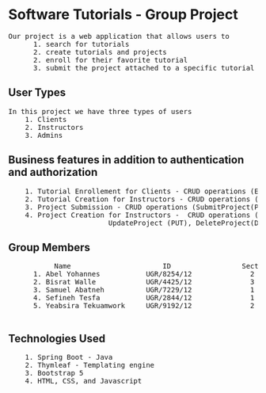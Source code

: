 # Software Tutorials - Group Project
<pre>
Our project is a web application that allows users to 
      1. search for tutorials
      2. create tutorials and projects
      2. enroll for their favorite tutorial
      3. submit the project attached to a specific tutorial track
</pre>


## User Types

<pre>
In this project we have three types of users
	1. Clients
	2. Instructors
	3. Admins
</pre>


## Business features in addition to authentication and authorization

<pre>
    1. Tutorial Enrollement for Clients - CRUD operations (Enroll(POST), UnEnroll(DELETE), ViewTutorial(GET))
    2. Tutorial Creation for Instructors - CRUD operations (Create(POST), delete(DELETE), ViewTutorial(GET))
    3. Project Submission - CRUD operations (SubmitProject(POST),  ViewProject(GET))
    4. Project Creation for Instructors -  CRUD operations (CreateProject(POST), ViewProject(GET), 
                        UpdateProject (PUT), DeleteProject(DELETE))
</pre>
      
## Group Members

<pre>
           Name                      ID                 Section
      1. Abel Yohannes           UGR/8254/12              2
      2. Bisrat Walle            UGR/4425/12              3
      3. Samuel Abatneh          UGR/7229/12              1
      4. Sefineh Tesfa           UGR/2844/12              1
      5. Yeabsira Tekuamwork     UGR/9192/12              2

</pre>
 
## Technologies Used

<pre>
	1. Spring Boot - Java
	2. Thymleaf - Templating engine
	3. Bootstrap 5
	4. HTML, CSS, and Javascript
</pre>

